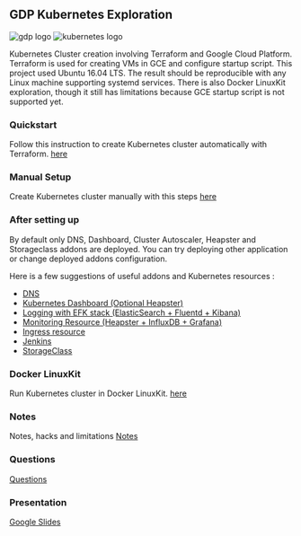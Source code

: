 ## GDP Kubernetes Exploration
![gdp logo](https://gdpventure.com/sites/all/themes/gdp_desktop/images/gdp-logo.png)
![kubernetes logo](https://www.devopsnexus.com/user/pages/03.consultancy-areas/01.containerization/_technologies/kubernetes_logo.png)


Kubernetes Cluster creation involving  Terraform and Google Cloud Platform. 
Terraform is used for creating VMs in GCE and configure startup script.
This project used Ubuntu 16.04 LTS. The result should be reproducible with any Linux machine supporting systemd services.
There is also Docker LinuxKit exploration, though it still has limitations because GCE startup script is not supported yet.


### Quickstart
Follow this instruction to create Kubernetes cluster automatically with Terraform.
[here](Documentation/quickstart.md)


### Manual Setup
Create Kubernetes cluster manually with this steps
[here](Documentation/manual_setup.md)


### After setting up
By default only DNS, Dashboard, Cluster Autoscaler, Heapster and Storageclass addons are deployed.
You can try deploying other application or change deployed addons configuration.

Here is a few suggestions of useful addons and Kubernetes resources :
- [DNS](Documentation/addons/dns.md)
- [Kubernetes Dashboard (Optional Heapster)](Documentation/addons/dashboard.md)
- [Logging with EFK stack (ElasticSearch + Fluentd + Kibana)](Documentation/addons/logging.md)
- [Monitoring Resource (Heapster + InfluxDB + Grafana)](Documentation/addons/monitor.md)
- [Ingress resource](Documentation/addons/ingress.md)
- [Jenkins](Documentation/addons/jenkins.md)
- [StorageClass](Documentation/addons/storage.md)


### Docker LinuxKit
Run Kubernetes cluster in Docker LinuxKit.
[here](Documentation/linuxkit.md)

### Notes
Notes, hacks and limitations [Notes](Notes.md)


### Questions
[Questions](Questions.md)


### Presentation
[Google Slides](https://docs.google.com/presentation/d/1tl7aIaKDEqyuU9VEx__fnUklybM0u7ZOq-AM2w0h4pA/edit?usp=sharing)
